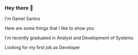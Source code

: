 ### Hey there 👋
I'm Daniel Santos

Here are some things that I like to show you

I'm recently graduated in Analyst and Development of Systems

Looking for my first job as Developer
